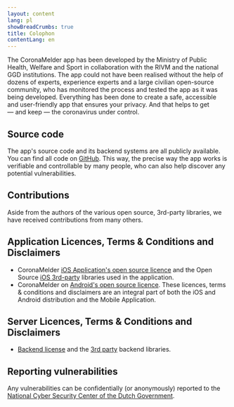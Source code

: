 ```yaml
---
layout: content
lang: pl
showBreadCrumbs: true
title: Colophon
contentLang: en
---
```


The CoronaMelder app has been developed by the Ministry of Public Health,
Welfare and Sport in collaboration with the RIVM and the national GGD
institutions. The app could not have been realised without the help of dozens of
experts, experience experts and a large civilian open-source community, who has
monitored the process and tested the app as it was being developed. Everything
has been done to create a safe, accessible and user-friendly app that ensures
your privacy. And that helps to get —&nbsp;and keep&nbsp;— the coronavirus under control.

## Source code

The app's source code and its backend systems are all publicly available. You
can find all code on <a href="https://github.com/minvws" target="_blank" rel="noopener noreferrer">GitHub</a>. This way, the precise
way the app works is verifiable and controllable by many people, who can also
help discover any potential vulnerabilities.

## Contributions

Aside from the authors of the various open source, 3rd-party libraries, we have received contributions from many others.
  

## Application Licences, Terms & Conditions and Disclaimers

- CoronaMelder <a href="https://github.com/minvws/nl-covid19-notification-app-ios/blob/master/LICENSES.md" target="_blank" rel="noopener noreferrer">iOS Application's open source licence</a>
  and the Open Source <a href="https://github.com/minvws/nl-covid19-notification-app-ios/tree/master/licenses" target="_blank" rel="noopener noreferrer">iOS 3rd-party</a> libraries used in the application.
- CoronaMelder on <a href="https://github.com/minvws/nl-covid19-notification-app-android/blob/master/LICENSES.md" target="_blank" rel="noopener noreferrer">Android's open source licence</a>.
These licences, terms & conditions and disclaimers are an integral part of both
the iOS and Android distribution and the Mobile Application.

## Server Licences, Terms & Conditions and Disclaimers

- <a href="https://github.com/minvws/nl-covid19-notification-app-backend/blob/master/LICENSES.md" target="_blank" rel="noopener noreferrer">Backend license</a>
  and the
  <a href="https://github.com/minvws/nl-covid19-notification-app-backend/tree/master/LICENSE" target="_blank" rel="noopener noreferrer">3rd party</a> 
  backend libraries.

## Reporting vulnerabilities

Any vulnerabilities can be confidentially (or anonymously) reported to the
<a href="https://www.ncsc.nl/contact/kwetsbaarheid-melden" target="_blank" rel="noopener noreferrer">National Cyber Security Center of the Dutch Government</a>.
